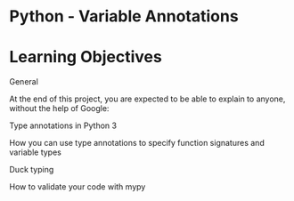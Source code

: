 # Python - Variable Annotations

# Learning Objectives

General

At the end of this project, you are expected to be able to explain to anyone, without the help of Google:


Type annotations in Python 3

How you can use type annotations to specify function signatures and variable types

Duck typing

How to validate your code with mypy